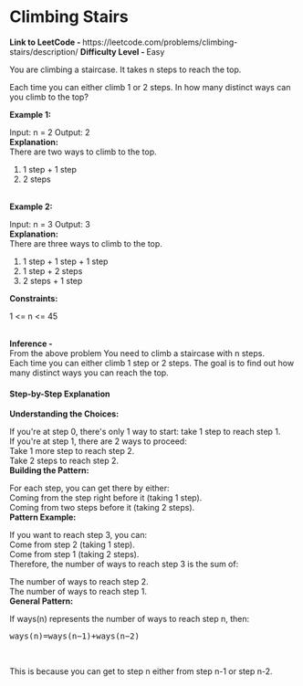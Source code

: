 <h1>Climbing Stairs</h1>
<b>Link to LeetCode - </b> https://leetcode.com/problems/climbing-stairs/description/
<b>Difficulty Level - </b> Easy
<p>
You are climbing a staircase. It takes n steps to reach the top.

Each time you can either climb 1 or 2 steps. In how many distinct ways can you climb to the top?


<b>Example 1:</b>

Input: n = 2
Output: 2<br/>
<b>Explanation:</b><br/> There are two ways to climb to the top.
1. 1 step + 1 step
2. 2 steps
<br/>
<b>Example 2:</b>

Input: n = 3
Output: 3<br/>
<b>Explanation:</b><br/> There are three ways to climb to the top.
1. 1 step + 1 step + 1 step
2. 1 step + 2 steps
3. 2 steps + 1 step<br/>
 

<b>Constraints:</b>

1 <= n <= 45
</p>
<br/>
<b>Inference - </b><br/>
From the above problem You need to climb a staircase with n steps.<br/> Each time you can either climb 1 step or 2 steps. The goal is to find out how many distinct ways you can reach the top.<br />
<h4>Step-by-Step Explanation</h4>
<b>Understanding the Choices:</b>

If you're at step 0, there's only 1 way to start: take 1 step to reach step 1.<br/>
If you're at step 1, there are 2 ways to proceed:<br/>
Take 1 more step to reach step 2.<br/>
Take 2 steps to reach step 2.<br/>
<b>Building the Pattern:</b><br/>

For each step, you can get there by either:<br/>
Coming from the step right before it (taking 1 step).<br/>
Coming from two steps before it (taking 2 steps).<br/>
<b>Pattern Example:</b><br/>

If you want to reach step 3, you can:<br/>
Come from step 2 (taking 1 step).<br/>
Come from step 1 (taking 2 steps).<br/>
Therefore, the number of ways to reach step 3 is the sum of:<br/>

The number of ways to reach step 2.<br/>
The number of ways to reach step 1.<br/>
<b>General Pattern:</b><br/>

If ways(n) represents the number of ways to reach step n, then:<br/>
<pre>ways(n)=ways(n−1)+ways(n−2)</pre><br/>
This is because you can get to step n either from step n-1 or step n-2.<br/>
